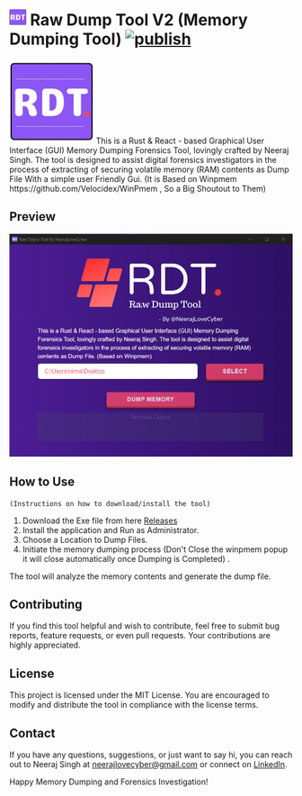 # <img src="src-tauri/icons/Square310x310Logo.png " width="30" height="30" /> Raw Dump Tool V2 (Memory Dumping Tool) [![publish](https://github.com/neerajlovecyber/Raw-Dymp-Tool-V2/actions/workflows/main.yml/badge.svg)](https://github.com/neerajlovecyber/Raw-Dymp-Tool-V2/actions/workflows/main.yml)

<img src="src-tauri/icons/Square310x310Logo.png " width="150" height="150" />
This is a Rust & React - based Graphical User Interface (GUI) Memory Dumping Forensics Tool, lovingly crafted by Neeraj Singh. The tool is designed to assist digital forensics investigators in the process of extracting of securing volatile memory (RAM) contents as Dump File With a simple user Friendly Gui. (It is Based on Winpmem https://github.com/Velocidex/WinPmem , So a Big Shoutout to Them)


## Preview 

![](screenshot/image.png) 

## How to Use

    (Instructions on how to download/install the tool)

1. Download the Exe file from here [Releases](https://github.com/neerajlovecyber/Raw-Dump-Tool-V2/releases)
2. Install the application and Run as Administrator.
3. Choose a Location to Dump Files.
4. Initiate the memory dumping process (Don't Close the winpmem popup it will close automatically once Dumping is Completed) .

The tool will analyze the memory contents and generate the dump file.




## Contributing

If you find this tool helpful and wish to contribute, feel free to submit bug reports, feature requests, or even pull requests. Your contributions are highly appreciated.

## License

This project is licensed under the MIT License. You are encouraged to modify and distribute the tool in compliance with the license terms.

## Contact

If you have any questions, suggestions, or just want to say hi, you can reach out to Neeraj Singh at neerajlovecyber@gmail.com or connect on [LinkedIn](https://www.linkedin.com/in/neerajlovecyber/).

Happy Memory Dumping and Forensics Investigation!

